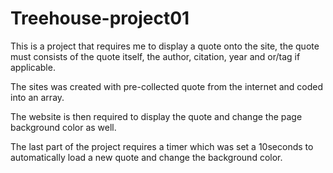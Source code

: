 # Treehouse-project01

This is a project that requires me to display a quote onto the site, the quote must consists of the quote itself, the author, citation, year 
and or/tag if applicable.

The sites was created with pre-collected quote from the internet and coded into an array.

The website is then required to display the quote and change the page background color as well.

The last part of the project requires a timer which was set a 10seconds to automatically load a new quote and change the background color.
